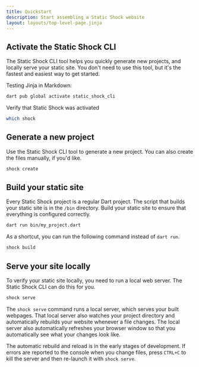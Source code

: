 ```yaml
---
title: Quickstart
description: Start assembling a Static Shock website
layout: layouts/top-level-page.jinja
---
```

## Activate the Static Shock CLI
The Static Shock CLI tool helps you quickly generate new projects, and locally serve your static site. You don't need to use this tool, but it's the fastest and easiest way to get started.

Testing Jinja in Markdown:

```sh
dart pub global activate static_shock_cli
```

Verify that Static Shock was activated

```sh
which shock
```

## Generate a new project
Use the Static Shock CLI tool to generate a new project. You can also create the files manually, if you'd like.

```sh
shock create
```

## Build your static site
Every Static Shock project is a regular Dart project. The script that builds your static site is in the `/bin` directory. Build your static site to ensure that everything is configured correctly.

```sh
dart run bin/my_project.dart
```

As a shortcut, you can run the following command instead of <code>dart run</code>.

```sh
shock build
```

## Serve your site locally
To verify your static site locally, you need to run a local web server. The Static Shock CLI can do this for you.

```sh
shock serve
```

The <code>shock serve</code> command runs a local server, which serves your built webpages. That local server also watches your project directory and automatically rebuilds your website whenever a file changes. The local server also automatically refreshes your browser window so that you automatically see what your changes look like.

The automatic rebuild and reload is in the early stages of development. If errors are reported to the console when you change files, press <code>CTRL+C</code> to kill the server and then re-launch it with <code>shock serve</code>.